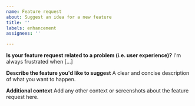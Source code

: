 ```yaml
---
name: Feature request
about: Suggest an idea for a new feature
title: ''
labels: enhancement
assignees: ''

---
```


**Is your feature request related to a problem (i.e. user experience)?**
I'm always frustrated when [...]

**Describe the feature you'd like to suggest**
A clear and concise description of what you want to happen.

**Additional context**
Add any other context or screenshots about the feature request here.
